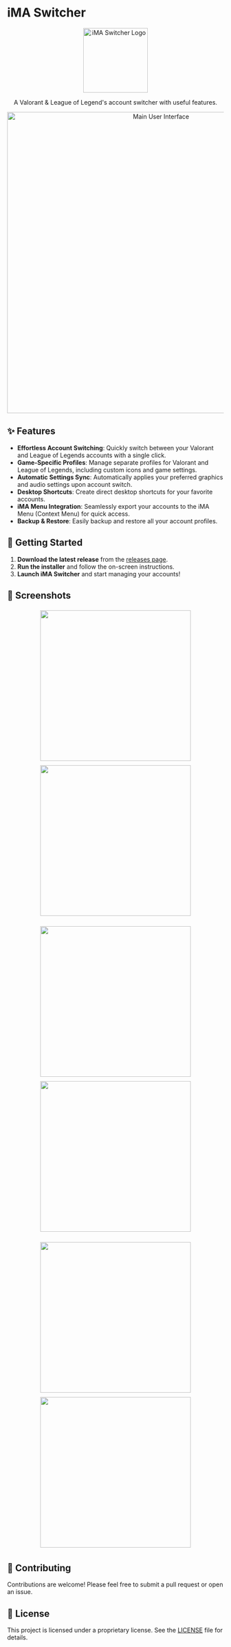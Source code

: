 # iMA Switcher

<p align="center">
  <img src="https://i.imgur.com/Ld3UhGR.png" alt="iMA Switcher Logo" width="150"/>
</p>

<p align="center">
  A Valorant & League of Legend's account switcher with useful features.
</p>

<p align="center">
  <img src="https://i.imgur.com/qEig54p.png" alt="Main User Interface" width="700"/>
</p>

## ✨ Features

- **Effortless Account Switching**: Quickly switch between your Valorant and League of Legends accounts with a single click.
- **Game-Specific Profiles**: Manage separate profiles for Valorant and League of Legends, including custom icons and game settings.
- **Automatic Settings Sync**: Automatically applies your preferred graphics and audio settings upon account switch.
- **Desktop Shortcuts**: Create direct desktop shortcuts for your favorite accounts.
- **iMA Menu Integration**: Seamlessly export your accounts to the iMA Menu (Context Menu) for quick access.
- **Backup & Restore**: Easily backup and restore all your account profiles.

## 🚀 Getting Started

1.  **Download the latest release** from the [releases page](https://github.com/iMAboud/iMA-Switcher/releases).
2.  **Run the installer** and follow the on-screen instructions.
3.  **Launch iMA Switcher** and start managing your accounts!

## 📸 Screenshots

<p align="center">
  <img src="https://i.imgur.com/G3QgSXn.png" width="auto" height="350px" style="display: inline-block; margin: 5px;">
  <img src="https://i.imgur.com/hO3q7Ms.png" width="auto" height="350px" style="display: inline-block; margin: 5px;">
</p>
<p align="center">
  <img src="https://i.imgur.com/k5bf3eb.png" width="auto" height="350px" style="display: inline-block; margin: 5px;">
  <img src="https://i.imgur.com/4o74b2l.png" width="auto" height="350px" style="display: inline-block; margin: 5px;">
</p>
<p align="center">
  <img src="https://i.imgur.com/5AwXTjk.png" width="auto" height="350px" style="display: inline-block; margin: 5px;">
  <img src="https://i.imgur.com/beboE6B.png" width="auto" height="350px" style="display: inline-block; margin: 5px;">
  
</p>

## 🤝 Contributing

Contributions are welcome! Please feel free to submit a pull request or open an issue.

## 📄 License

This project is licensed under a proprietary license. See the [LICENSE](LICENSE) file for details.
